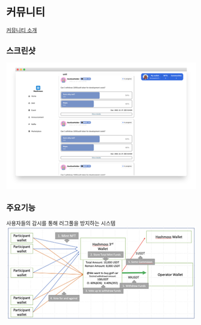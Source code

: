 # 커뮤니티

[커뮤니티 소개](community-info.pdf)

## 스크린샷

![로고](community-main.png)

## 주요기능

사용자들의 감시를 통해 러그풀을 방지하는 시스템
![로고](community-logic.png)
